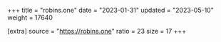 +++
title = "robins.one"
date = "2023-01-31"
updated = "2023-05-10"
weight = 17640

[extra]
source = "https://robins.one"
ratio = 23
size = 17
+++
